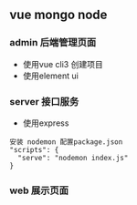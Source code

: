 ## vue mongo node

### admin 后端管理页面

* 使用vue cli3 创建项目
* 使用element ui

### server 接口服务

* 使用express
```
安装 nodemon 配置package.json
"scripts": {
  "serve": "nodemon index.js"
}
```

### web 展示页面